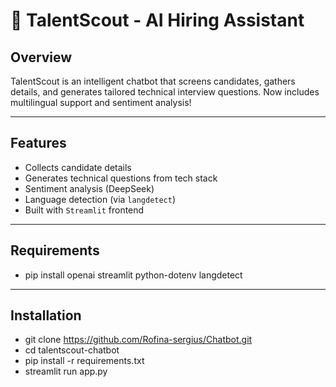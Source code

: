# 🤖 TalentScout - AI Hiring Assistant

## Overview
TalentScout is an intelligent chatbot that screens candidates, gathers details, and generates tailored technical interview questions. Now includes multilingual support and sentiment analysis!

---

## Features

- Collects candidate details
- Generates technical questions from tech stack
- Sentiment analysis (DeepSeek)
- Language detection (via `langdetect`)
- Built with `Streamlit` frontend

---

## Requirements

- pip install openai streamlit python-dotenv langdetect

---

## Installation

- git clone https://github.com/Rofina-sergius/Chatbot.git
- cd talentscout-chatbot
- pip install -r requirements.txt
- streamlit run app.py
